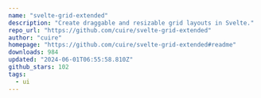 ```yaml
---
name: "svelte-grid-extended"
description: "Create draggable and resizable grid layouts in Svelte."
repo_url: "https://github.com/cuire/svelte-grid-extended"
author: "cuire"
homepage: "https://github.com/cuire/svelte-grid-extended#readme"
downloads: 984
updated: "2024-06-01T06:55:58.810Z"
github_stars: 102
tags: 
  - ui
---
```

